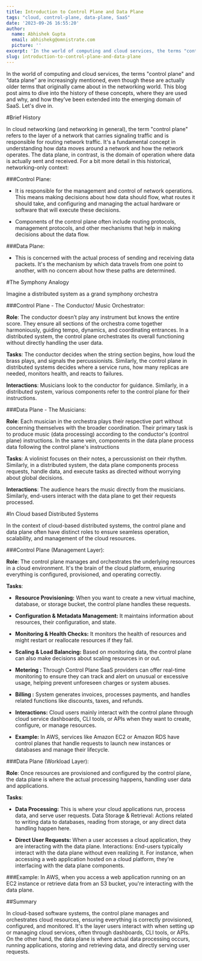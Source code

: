 ```yaml
---
title: Introduction to Control Plane and Data Plane
tags: "cloud, control-plane, data-plane, SaaS"
date: '2023-09-26 16:55:20'
author:
  name: Abhishek Gupta
  email: abhishekg@omnistrate.com
  picture: ''
excerpt: 'In the world of computing and cloud services, the terms "control plane" and “data plane” are increasingly mentioned, even though these are actually older terms that originally came about in the...'
slug: introduction-to-control-plane-and-data-plane
---
```


In the world of computing and cloud services, the terms "control plane" and “data plane” are increasingly mentioned, even though these are actually older terms that originally came about in the networking world. This blog post aims to dive into the history of these concepts, where they are used and why, and how they’ve been extended into the emerging domain of SaaS. Let's dive in.

#Brief History

In cloud networking (and networking in general), the term "control plane" refers to the layer of a network that carries signaling traffic and is responsible for routing network traffic. It's a fundamental concept in understanding how data moves around a network and how the network operates. The data plane, in contrast, is the domain of operation where data is actually sent and received. For a bit more detail in this historical, networking-only context:

###Control Plane:
  - It is responsible for the management and control of network operations. This means making decisions about how data should flow, what routes it should take, and configuring and managing the actual hardware or software that will execute these decisions.

  - Components of the control plane often include routing protocols, management protocols, and other mechanisms that help in making decisions about the data flow.

###Data Plane:
  - This is concerned with the actual process of sending and receiving data packets. It's the mechanism by which data travels from one point to another, with no concern about how these paths are determined.

#The Symphony Analogy

Imagine a distributed system as a grand symphony orchestra

###Control Plane - The Conductor/ Music Orchestrator:

**Role**: 
The conductor doesn’t play any instrument but knows the entire score. They ensure all sections of the orchestra come together harmoniously, guiding tempo, dynamics, and coordinating entrances. In a distributed system, the control plane orchestrates its overall functioning without directly handling the user data.

**Tasks**: 
The conductor decides when the string section begins, how loud the brass plays, and signals the percussionists. Similarly, the control plane in distributed systems decides where a service runs, how many replicas are needed, monitors health, and reacts to failures.

**Interactions**: 
Musicians look to the conductor for guidance. Similarly, in a distributed system, various components refer to the control plane for their instructions.

###Data Plane - The Musicians:

**Role**:
Each musician in the orchestra plays their respective part without concerning themselves with the broader coordination. Their primary task is to produce music (data processing) according to the conductor's (control plane) instructions. In the same vein, components in the data plane process data following the control plane's instructions

**Tasks**:
A violinist focuses on their notes, a percussionist on their rhythm. Similarly, in a distributed system, the data plane components process requests, handle data, and execute tasks as directed without worrying about global decisions.

**Interactions**:
The audience hears the music directly from the musicians. Similarly, end-users interact with the data plane to get their requests processed.

#In Cloud based Distributed Systems

In the context of cloud-based distributed systems, the control plane and data plane often have distinct roles to ensure seamless operation, scalability, and management of the cloud resources.

###Control Plane (Management Layer):

**Role**:
The control plane manages and orchestrates the underlying resources in a cloud environment. It's the brain of the cloud platform, ensuring everything is configured, provisioned, and operating correctly.

**Tasks**:

 - **Resource Provisioning:** When you want to create a new virtual machine, database, or storage bucket, the control plane handles these requests.

 - **Configuration & Metadata Management:** It maintains information about resources, their configuration, and state.

 - **Monitoring & Health Checks:** It monitors the health of resources and might restart or reallocate resources if they fail.

 - **Scaling & Load Balancing:** Based on monitoring data, the control plane can also make decisions about scaling resources in or out.

 - **Metering :** Through Control Plane SaaS providers can offer real-time monitoring to ensure they can track and alert on unusual or excessive usage, helping prevent unforeseen charges or system abuses.

 - **Billing :** System generates invoices, processes payments, and handles related functions like discounts, taxes, and refunds.

 - **Interactions:** Cloud users mainly interact with the control plane through cloud service dashboards, CLI tools, or APIs when they want to create, configure, or manage resources.

 - **Example:** In AWS, services like Amazon EC2 or Amazon RDS have control planes that handle requests to launch new instances or databases and manage their lifecycle.

###Data Plane (Workload Layer):

**Role**:
Once resources are provisioned and configured by the control plane, the data plane is where the actual processing happens, handling user data and applications.

**Tasks**:

 - **Data Processing:** This is where your cloud applications run, process data, and serve user requests.
Data Storage & Retrieval: Actions related to writing data to databases, reading from storage, or any direct data handling happen here.

 - **Direct User Requests:** When a user accesses a cloud application, they are interacting with the data plane.
Interactions: End-users typically interact with the data plane without even realizing it. For instance, when accessing a web application hosted on a cloud platform, they're interfacing with the data plane components.

###Example:
In AWS, when you access a web application running on an EC2 instance or retrieve data from an S3 bucket, you're interacting with the data plane.

##Summary

In cloud-based software systems, the control plane manages and orchestrates cloud resources, ensuring everything is correctly provisioned, configured, and monitored. It's the layer users interact with when setting up or managing cloud services, often through dashboards, CLI tools, or APIs. On the other hand, the data plane is where actual data processing occurs, running applications, storing and retrieving data, and directly serving user requests.


  [1]: https://doc-0c-1g-docs.googleusercontent.com/docs/securesc/7ik7p90i50igd3q02kuflp703ki5jmpv/5l0ucrr81rvsrg2lgp8lo7qv7niiv871/1695751125000/17681447130374703549/14034290912745452476/15invGsrPju6P4nEIN8FUg9B-qKsQl218?e=view&ax=AA75yW6TuaYDe-E4oRvFlRETpIihIxaMCp5IGQu6s5QwRHog8yulROjBuN2448riQAnqZBhKlWrIMH64B_sl8tmDscmSyFYK1hwUaH0LAuovO7A6s3X7FmBl4CSz6d793xrosRW4AsykRy8F-DtdPEMTEAP4ZS4WiMNuigwDPp84rngxTH1G_AAwxx8ItBH16ynegcAdiPffYeqcZ1kw9TR7yALcOON9f8yTkL_2_bOr0n2sKC10zer9hxiiLS8CMtAclX3pE5ojMwekfXtmgyWloT2OpfPfB4ZSvOdmZO1X1iv-x0NHIIGYQ-AZ6euX9w1cbSOCXEFxOSiSX1VychnYD4RyC7xjSSBE65F0ksj1ylxEFBRO5TKY-gnTGC0aNVX71HB2G8doj7E1of7-xiVdNdStFr0GjHE9y3DCxvBzfEUZP9mzQc1FD21r9vpc9FcY7y-d6I1Q7Z3VrUjr0xhef2DT0E_NQbfsajdIfjGq07PT06EVjWdseQdnWi6CkiwWm7-9wr1nHbIREzJaSvpeyshlManj1lvJJtNNPGcF8p22jhXMdVSwDvOzvn9hcan45gYUVfY5S5Wi36stvTzfx-ixHW1noZDHiO2VMiOOaVaYfE1fFh1FXHZGo-6rLFBQ0yLxNU0g-jWmtdemQJUL1VQP4c0uP1rtMVm4H8_3IZMWWe_F650b7vxP7NKmHayFTcoRfh_IuknhzvIXoQhx_Uw0kqaEZMKmNUbsy1wT2kMuvJA0d1GCzLk5ZWZytlSYnYYFqSnoCjxL0-cOcl2K2byfSftJjz0y26rhB98Qb2WiyMvGXh9wxvmLWD1EWOacGdgpXoaqF-c7W6U15EN8YCcnbFENPyMJk1jRWMf3YymX1NZ3Zbt8ie53uqC2W5FskEbyb4DpuiEH79dtq-GW3Lo2f7ftT7vijvv2NqwbMjZbJ7DfarQudmGLmvKzq3G0BAuHuU-B&uuid=66c0009d-7aad-4737-9494-9a4d1ed66f9f&authuser=1&nonce=t15ffho7tqp5s&user=14034290912745452476&hash=akmaf2qi21gvigmsmch86gvkljqk3uoh
